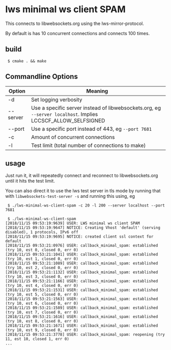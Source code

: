 # lws minimal ws client SPAM

This connects to libwebsockets.org using the lws-mirror-protocol.

By default is has 10 concurrent connections and connects 100 times.

## build

```
 $ cmake . && make
```

## Commandline Options

Option|Meaning
---|---
-d|Set logging verbosity
--server|Use a specific server instead of libwebsockets.org, eg `--server localhost`.  Implies LCCSCF_ALLOW_SELFSIGNED
--port|Use a specific port instead of 443, eg `--port 7681`
-c|Amount of concurrent connections
-l|Test limit (total number of connections to make)

## usage

Just run it, it will repeatedly connect and reconnect to libwebsockets.org
until it hits the test limit.

You can also direct it to use the lws test server in tls mode by running that
with `libwebsockets-test-server -s` and running this using, eg

```
 $ ./lws-minimal-ws-client-spam -c 20 -l 200 --server localhost --port 7681
```

```
 $ ./lws-minimal-ws-client-spam
[2018/11/15 09:53:19:9639] USER: LWS minimal ws client SPAM
[2018/11/15 09:53:19:9647] NOTICE: Creating Vhost 'default' (serving disabled), 1 protocols, IPv6 off
[2018/11/15 09:53:19:9695] NOTICE: created client ssl context for default
[2018/11/15 09:53:21:0976] USER: callback_minimal_spam: established (try 10, est 0, closed 0, err 0)
[2018/11/15 09:53:21:1041] USER: callback_minimal_spam: established (try 10, est 1, closed 0, err 0)
[2018/11/15 09:53:21:1089] USER: callback_minimal_spam: established (try 10, est 2, closed 0, err 0)
[2018/11/15 09:53:21:1132] USER: callback_minimal_spam: established (try 10, est 3, closed 0, err 0)
[2018/11/15 09:53:21:1166] USER: callback_minimal_spam: established (try 10, est 4, closed 0, err 0)
[2018/11/15 09:53:21:1531] USER: callback_minimal_spam: established (try 10, est 5, closed 0, err 0)
[2018/11/15 09:53:21:1563] USER: callback_minimal_spam: established (try 10, est 6, closed 0, err 0)
[2018/11/15 09:53:21:1589] USER: callback_minimal_spam: established (try 10, est 7, closed 0, err 0)
[2018/11/15 09:53:21:1616] USER: callback_minimal_spam: established (try 10, est 8, closed 0, err 0)
[2018/11/15 09:53:21:1671] USER: callback_minimal_spam: established (try 10, est 9, closed 0, err 0)
[2018/11/15 09:53:21:3778] USER: callback_minimal_spam: reopening (try 11, est 10, closed 1, err 0)
...
```

